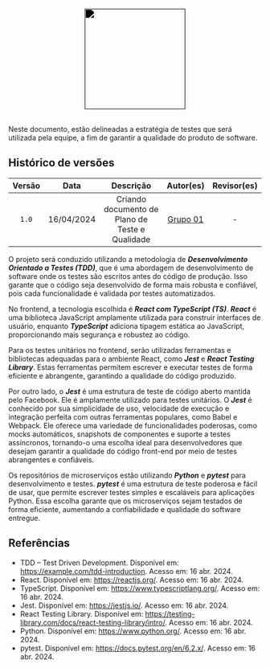 
<br/>

<div style="display: flex; flex-direction: column; justify-content: center; align-items:center;">
    <img src="https://dansousamelo.github.io/RQ_ISP/assets/backlog/BACKLOG-ICON.png" width="200" height="200" style="filter: brightness(0%);" />
</div>

<br/>

Neste documento, estão delineadas a estratégia de testes que será utilizada pela equipe, a fim de garantir a qualidade do produto de software.

## Histórico de versões

| Versão |    Data    |              Descrição               |                      Autor(es)                       | Revisor(es) |
| :----: | :--------: | :----------------------------------: | :--------------------------------------------------: | :---------: |
| `1.0`  | 16/04/2024 | Criando documento de Plano de Teste e Qualidade | [Grupo 01](/grupos/grupo_01?id=integrantes-do-grupo) |      -      |

O projeto será conduzido utilizando a metodologia de **_Desenvolvimento Orientado a Testes (TDD)_**, que é uma abordagem de desenvolvimento de software onde os testes são escritos antes do código de produção. Isso garante que o código seja desenvolvido de forma mais robusta e confiável, pois cada funcionalidade é validada por testes automatizados.

No frontend, a tecnologia escolhida é **_React com TypeScript (TS)_**. **_React_** é uma biblioteca JavaScript amplamente utilizada para construir interfaces de usuário, enquanto **_TypeScript_** adiciona tipagem estática ao JavaScript, proporcionando mais segurança e robustez ao código.

Para os testes unitários no frontend, serão utilizadas ferramentas e bibliotecas adequadas para o ambiente React, como **_Jest_** e **_React Testing Library_**. Estas ferramentas permitem escrever e executar testes de forma eficiente e abrangente, garantindo a qualidade do código produzido.

Por outro lado, o **_Jest_** é uma estrutura de teste de código aberto mantida pelo Facebook. Ele é amplamente utilizado para testes unitários. O **_Jest_** é conhecido por sua simplicidade de uso, velocidade de execução e integração perfeita com outras ferramentas populares, como Babel e Webpack. Ele oferece uma variedade de funcionalidades poderosas, como mocks automáticos, snapshots de componentes e suporte a testes assíncronos, tornando-o uma escolha ideal para desenvolvedores que desejam garantir a qualidade do código front-end por meio de testes abrangentes e confiáveis.

Os repositórios de microserviços estão utilizando **_Python_** e **_pytest_** para desenvolvimento e testes. **_pytest_** é uma estrutura de teste poderosa e fácil de usar, que permite escrever testes simples e escaláveis para aplicações Python. Essa escolha garante que os microserviços sejam testados de forma eficiente, aumentando a confiabilidade e qualidade do software entregue.

## Referências

* <div>TDD – Test Driven Development. Disponível em: <a href="https://example.com/tdd-introduction" target="_blank">https://example.com/tdd-introduction</a>. Acesso em: 16 abr. 2024.</div>
* <div>React. Disponível em: <a href="https://reactjs.org/" target="_blank">https://reactjs.org/</a>. Acesso em: 16 abr. 2024.</div>
* <div>TypeScript. Disponível em: <a href="https://www.typescriptlang.org/" target="_blank">https://www.typescriptlang.org/</a>. Acesso em: 16 abr. 2024.</div>
* <div>Jest. Disponível em: <a href="https://jestjs.io/" target="_blank">https://jestjs.io/</a>. Acesso em: 16 abr. 2024.</div>
* <div>React Testing Library. Disponível em: <a href="https://testing-library.com/docs/react-testing-library/intro/" target="_blank">https://testing-library.com/docs/react-testing-library/intro/</a>. Acesso em: 16 abr. 2024.</div>
* <div>Python. Disponível em: <a href="https://www.python.org/" target="_blank">https://www.python.org/</a>. Acesso em: 16 abr. 2024.</div>
* <div>pytest. Disponível em: <a href="https://docs.pytest.org/en/6.2.x/" target="_blank">https://docs.pytest.org/en/6.2.x/</a>. Acesso em: 16 abr. 2024.</div>
